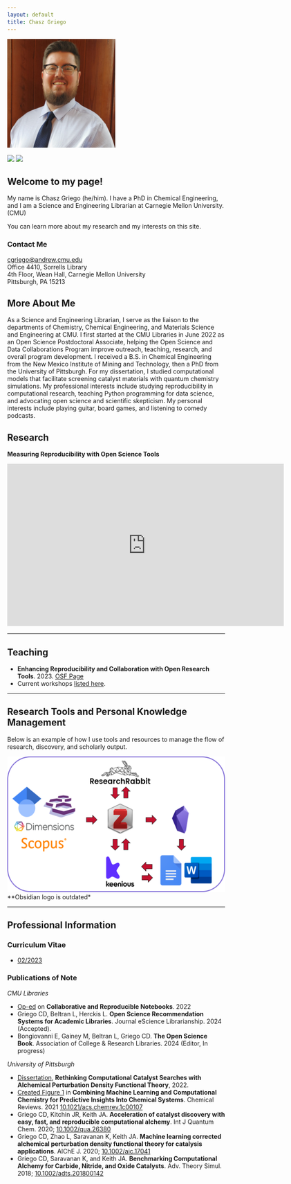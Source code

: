 ```yaml
---
layout: default
title: Chasz Griego
---
```

<img src='content/img/Chasz-Griego-headshot.jpg' width='250' alt='Headshot of Chasz Griego'>

[<img src="https://img.shields.io/badge/orcid-A6CE39?style=for-the-badge&logo=orcid&logoColor=white">](http://orcid.org/0000-0002-2051-7491) [<img src="https://img.shields.io/badge/GitHub-100000?style=for-the-badge&logo=github&logoColor=white">](https://github.com/chaszg)

## Welcome to my page!

My name is Chasz Griego (he/him). I have a PhD in Chemical Engineering, and I am a
Science and Engineering Librarian at Carnegie Mellon University. (CMU)

You can learn more about my research and my interests on this site.

### Contact Me
[cgriego@andrew.cmu.edu](mailto:cgriego@andrew.cmu.edu)  
Office 4410, Sorrells Library  
4th Floor, Wean Hall, Carnegie Mellon University  
Pittsburgh, PA 15213  

## More About Me

As a Science and Engineering Librarian, I serve as the liaison to the departments of Chemistry, Chemical Engineering, and Materials Science and Engineering at CMU.
I first started at the CMU Libraries in June 2022 as an Open Science Postdoctoral Associate, helping the Open Science and Data Collaborations Program improve outreach, teaching, research, and overall program development.
I received a B.S. in Chemical Engineering from the New Mexico Institute of Mining and Technology, then a PhD from the University of Pittsburgh.
For my dissertation, I studied computational models that facilitate screening catalyst materials with quantum chemistry simulations.
My professional interests include studying reproducibility in computational research, teaching Python programming for data science, and advocating open science and scientific skepticism.
My personal interests include playing guitar, board games, and listening to comedy podcasts.

## Research
**Measuring Reproducibility with Open Science Tools**

<iframe src="https://docs.google.com/presentation/d/e/2PACX-1vQWLkj0hYzJ4y97yCrlJCmEZP3ZAV2xMH66umOBxjZiX3RuFFzbcQtSn6R4cY-5LA/embed?start=false&loop=false&delayms=3000" frameborder="0" width="640" height="375" allowfullscreen="true" mozallowfullscreen="true" webkitallowfullscreen="true"></iframe>

---

## Teaching
- **Enhancing Reproducibility and Collaboration with Open Research Tools**. 2023. [OSF Page](https://osf.io/m2jxb/)
- Current workshops [listed here](https://cmu.libcal.com/profile/103733).

---

## Research Tools and Personal Knowledge Management

Below is an example of how I use tools and resources to manage the flow of research, discovery, and scholarly output.

<img src='content/img/PKM-CDG.png' width='600' alt='A Flow Diagram of Knowledge Discovery Across Tools like Google Scholar, Zotero, Obsidian, Google Docs, and Research Rabbit.'>
**Obsidian logo is outdated*

---

## Professional Information

### Curriculum Vitae
- [02/2023](https://drive.google.com/file/d/1W7-v8J98reqdAD4GfcCBhBsuNCJBAdB1/view?usp=drive_link)

### Publications of Note
*CMU Libraries*
- [Op-ed](https://library.cmu.edu/about/news/2022-09/collaborative-reproducible-notebooks) on **Collaborative and Reproducible Notebooks**. 2022
- Griego CD, Beltran L, Herckis L. **Open Science Recommendation Systems for Academic Libraries**. Journal eScience Librarianship. 2024 (Accepted).
- Bongiovanni E, Gainey M, Beltran L, Griego CD. **The Open Science Book**. Association of College & Research Libraries. 2024 (Editor, In progress)

*University of Pittsburgh*
- [Dissertation](http://d-scholarship.pitt.edu/id/eprint/42521), **Rethinking Computational Catalyst Searches with Alchemical Perturbation Density Functional Theory**, 2022.
- [Created Figure 1](https://pubs.acs.org/cms/10.1021/acs.chemrev.1c00107/asset/images/large/cr1c00107_0001.jpeg) in **Combining Machine Learning and Computational Chemistry for Predictive Insights Into Chemical Systems**. Chemical Reviews. 2021 [10.1021/acs.chemrev.1c00107](https://doi.org/10.1021/acs.chemrev.1c00107)
- Griego CD, Kitchin JR, Keith JA. **Acceleration of catalyst discovery with easy, fast, and reproducible computational alchemy**. Int J Quantum Chem. 2020; [10.1002/qua.26380](https://doi.org/10.1002/qua.26380)
- Griego CD, Zhao L, Saravanan K, Keith JA. **Machine learning corrected alchemical perturbation density functional theory for catalysis applications**. AIChE J. 2020; [10.1002/aic.17041](https://doi.org/10.1002/aic.17041)
- Griego CD, Saravanan K, and Keith JA. **Benchmarking Computational Alchemy for Carbide, Nitride, and Oxide Catalysts**. Adv. Theory Simul. 2018; [10.1002/adts.201800142](https://doi.org/10.1002/adts.201800142)
